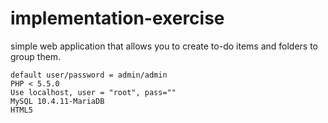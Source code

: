 # implementation-exercise
simple web application that allows you to create to-do items and folders to group them.

	default user/password = admin/admin
	PHP < 5.5.0
	Use localhost, user = "root", pass=""
	MySQL 10.4.11-MariaDB
	HTML5
